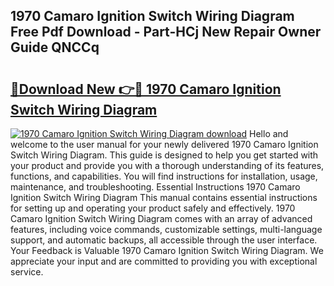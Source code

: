 ## 1970 Camaro Ignition Switch Wiring Diagram Free Pdf Download - Part-HCj New Repair Owner Guide QNCCq

# <h2><a href="http://dftsth.blite.top/?on=1970+Camaro+Ignition+Switch+Wiring+Diagram">🔗Download New 👉🔴 1970 Camaro Ignition Switch Wiring Diagram</a></h2>

[![1970 Camaro Ignition Switch Wiring Diagram download](https://i.imgur.com/lujVjoI.png)](http://dftsth.blite.top/?on=1970+Camaro+Ignition+Switch+Wiring+Diagram)
Hello and welcome to the user manual for your newly delivered 1970 Camaro Ignition Switch Wiring Diagram. This guide is designed to help you get started with your product and provide you with a thorough understanding of its features, functions, and capabilities. You will find instructions for installation, usage, maintenance, and troubleshooting. Essential Instructions 1970 Camaro Ignition Switch Wiring Diagram This manual contains essential instructions for setting up and operating your product safely and effectively. 1970 Camaro Ignition Switch Wiring Diagram comes with an array of advanced features, including voice commands, customizable settings, multi-language support, and automatic backups, all accessible through the user interface. Your Feedback is Valuable 1970 Camaro Ignition Switch Wiring Diagram. We appreciate your input and are committed to providing you with exceptional service.
